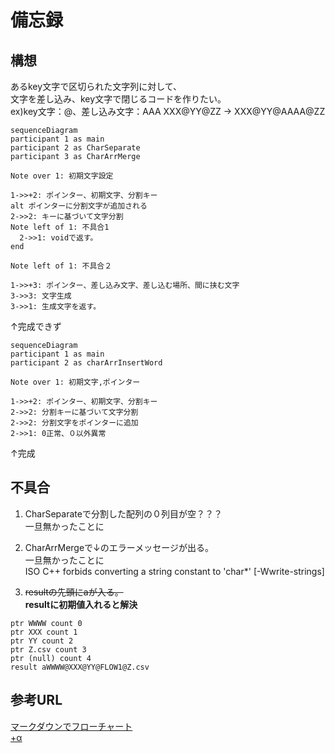 # 備忘録

## 構想
あるkey文字で区切られた文字列に対して、  
文字を差し込み、key文字で閉じるコードを作りたい。  
ex)key文字：@、差し込み文字：AAA
XXX@YY@ZZ → XXX@YY@AAAA@ZZ

```mermaid
sequenceDiagram
participant 1 as main
participant 2 as CharSeparate
participant 3 as CharArrMerge

Note over 1: 初期文字設定

1->>+2: ポインター、初期文字、分割キー
alt ポインターに分割文字が追加される
2->>2: キーに基づいて文字分割
Note left of 1: 不具合1
  2->>1: voidで返す。
end

Note left of 1: 不具合２

1->>+3: ポインター、差し込み文字、差し込む場所、間に挟む文字
3->>3: 文字生成 
3->>1: 生成文字を返す。
```
↑完成できず

```mermaid
sequenceDiagram
participant 1 as main
participant 2 as charArrInsertWord

Note over 1: 初期文字,ポインター

1->>+2: ポインター、初期文字、分割キー
2->>2: 分割キーに基づいて文字分割
2->>2: 分割文字をポインターに追加
2->>1: 0正常、０以外異常
```
↑完成

## 不具合
1. CharSeparateで分割した配列の０列目が空？？？  
一旦無かったことに
1. CharArrMergeで↓のエラーメッセージが出る。  
一旦無かったことに  
ISO C++ forbids converting a string constant to 'char*' [-Wwrite-strings]

1. ~~resultの先頭にaが入る。~~  
**resultに初期値入れると解決**
```
ptr WWWW count 0
ptr XXX count 1 
ptr YY count 2
ptr Z.csv count 3
ptr (null) count 4
result aWWWW@XXX@YY@FLOW1@Z.csv
```

## 参考URL
[マークダウンでフローチャート](https://qiita.com/yoktave-yoknel/items/b923fe2b9206beab700c)  
[+α](https://shd101wyy.github.io/markdown-preview-enhanced/#/ja-jp/diagrams)